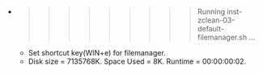 * >>>>>>>>> Running inst-zclean-03-default-filemanager.sh ...
  * Set shortcut key(WIN+e) for filemanager.
  * Disk size = 7135768K. Space Used = 8K. Runtime = 00:00:00:02.
